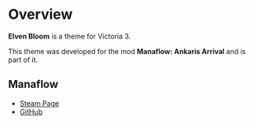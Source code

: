 # Overview
**Elven Bloom** is a theme for Victoria 3.

This theme was developed for the mod **Manaflow: Ankaris Arrival** and is part of it.

## Manaflow
- [Steam Page](https://steamcommunity.com/sharedfiles/filedetails/?id=3371719217)
- [GitHub](https://github.com/kaiser-chris/gate-mod)